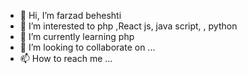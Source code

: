 - 👋 Hi, I’m farzad beheshti
- 👀 I’m interested to php ,React js, java script, , python
- 🌱 I’m currently learning php
- 💞️ I’m looking to collaborate on ...
- 📫 How to reach me ...

<!---
farzadkb95/farzadkb95 is a ✨ special ✨ repository because its `README.md` (this file) appears on your GitHub profile.
You can click the Preview link to take a look at your changes.
--->
